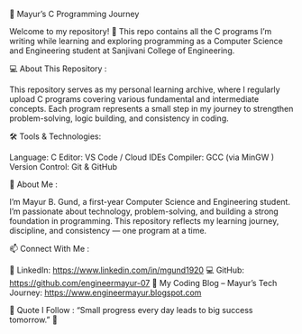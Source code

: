 🧠 Mayur’s C Programming Journey

Welcome to my repository! 👋
This repo contains all the C programs I’m writing while learning and 
exploring programming as a Computer Science and Engineering student 
at Sanjivani College of Engineering.


💻 About This Repository :

This repository serves as my personal learning archive, where I 
regularly upload C programs covering various fundamental and intermediate concepts.
Each program represents a small step in my journey to strengthen 
problem-solving, logic building, and consistency in coding.


🛠️ Tools & Technologies:

Language: C
Editor: VS Code / Cloud IDEs
Compiler: GCC (via MinGW )
Version Control: Git & GitHub


🌟 About Me :

I’m Mayur B. Gund, a first-year Computer Science and Engineering student.
I’m passionate about technology, problem-solving, and building a strong foundation in programming.
This repository reflects my learning journey, discipline, and 
consistency — one program at a time.

📫 Connect With Me :

💼 LinkedIn: https://www.linkedin.com/in/mgund1920
💻 GitHub: https://github.com/engineermayur-07
📝 My Coding Blog – Mayur’s Tech Journey: https://www.engineermayur.blogspot.com 


💬 Quote I Follow :
“Small progress every day leads to big success tomorrow.” 🌱
